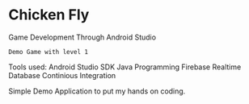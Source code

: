 # Chicken Fly
Game Development Through Android Studio

    Demo Game with level 1

Tools used:
    Android Studio SDK
    Java Programming
    Firebase Realtime Database 
    Continious Integration
   
   Simple Demo Application to put my hands on coding. 
 

 

